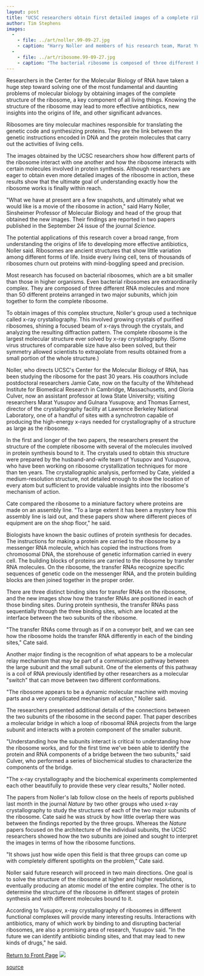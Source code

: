 ```yaml
---
layout: post
title: "UCSC researchers obtain first detailed images of a complete ribosome"
author: Tim Stephens
images:
  -
    - file: ../art/noller.99-09-27.jpg
    - caption: "Harry Noller and members of his research team, Marat Yusupov and Gulnara Yusupova, in their laboratory. Credit: UCSC Photography Services"
  -
    - file: ../art/ribosome.99-09-27.jpg
    - caption: "The bacterial ribosome is composed of three different RNA molecules and more than 50 different proteins arranged in two major subunits, which join together to form the complete ribosome. (More) Image: Center for Molecular Biology of RNA"
---
```


Researchers in the Center for the Molecular Biology of RNA have taken a huge step toward solving one of the most fundamental and daunting problems of molecular biology by obtaining images of the complete structure of the ribosome, a key component of all living things. Knowing the structure of the ribosome may lead to more effective antibiotics, new insights into the origins of life, and other significant advances.

  
Ribosomes are tiny molecular machines responsible for translating the genetic code and synthesizing proteins. They are the link between the genetic instructions encoded in DNA and the protein molecules that carry out the activities of living cells.  
  
The images obtained by the UCSC researchers show how different parts of the ribosome interact with one another and how the ribosome interacts with certain molecules involved in protein synthesis. Although researchers are eager to obtain even more detailed images of the ribosome in action, these results show that the ultimate goal of understanding exactly how the ribosome works is finally within reach.  
  
"What we have at present are a few snapshots, and ultimately what we would like is a movie of the ribosome in action," said Harry Noller, Sinsheimer Professor of Molecular Biology and head of the group that obtained the new images. Their findings are reported in two papers published in the September 24 issue of the journal _Science._  
  
The potential applications of this research cover a broad range, from understanding the origins of life to developing more effective antibiotics, Noller said. Ribosomes are ancient structures that show little variation among different forms of life. Inside every living cell, tens of thousands of ribosomes churn out proteins with mind-boggling speed and precision.   
  
Most research has focused on bacterial ribosomes, which are a bit smaller than those in higher organisms. Even bacterial ribosomes are extraordinarily complex. They are composed of three different RNA molecules and more than 50 different proteins arranged in two major subunits, which join together to form the complete ribosome.  
  
To obtain images of this complex structure, Noller's group used a technique called x-ray crystallography. This involved growing crystals of purified ribosomes, shining a focused beam of x-rays through the crystals, and analyzing the resulting diffraction pattern. The complete ribosome is the largest molecular structure ever solved by x-ray crystallography. (Some virus structures of comparable size have also been solved, but their symmetry allowed scientists to extrapolate from results obtained from a small portion of the whole structure.)  
  
Noller, who directs UCSC's Center for the Molecular Biology of RNA, has been studying the ribosome for the past 30 years. His coauthors include postdoctoral researchers Jamie Cate, now on the faculty of the Whitehead Institute for Biomedical Research in Cambridge, Massachusetts, and Gloria Culver, now an assistant professor at Iowa State University; visiting researchers Marat Yusupov and Gulnara Yusupova; and Thomas Earnest, director of the crystallography facility at Lawrence Berkeley National Laboratory, one of a handful of sites with a synchrotron capable of producing the high-energy x-rays needed for crystallography of a structure as large as the ribosome.  
  
In the first and longer of the two papers, the researchers present the structure of the complete ribosome with several of the molecules involved in protein synthesis bound to it. The crystals used to obtain this structure were prepared by the husband-and-wife team of Yusupov and Yusupova, who have been working on ribosome crystallization techniques for more than ten years. The crystallographic analysis, performed by Cate, yielded a medium-resolution structure, not detailed enough to show the location of every atom but sufficient to provide valuable insights into the ribosome's mechanism of action.   
  
Cate compared the ribosome to a miniature factory where proteins are made on an assembly line. "To a large extent it has been a mystery how this assembly line is laid out, and these papers show where different pieces of equipment are on the shop floor," he said.  
  
Biologists have known the basic outlines of protein synthesis for decades. The instructions for making a protein are carried to the ribosome by a messenger RNA molecule, which has copied the instructions from chromosomal DNA, the storehouse of genetic information carried in every cell. The building blocks of proteins are carried to the ribosome by transfer RNA molecules. On the ribosome, the transfer RNAs recognize specific sequences of genetic code on the messenger RNA, and the protein building blocks are then joined together in the proper order.  
  
There are three distinct binding sites for transfer RNAs on the ribosome, and the new images show how the transfer RNAs are positioned in each of those binding sites. During protein synthesis, the transfer RNAs pass sequentially through the three binding sites, which are located at the interface between the two subunits of the ribosome.   
  
"The transfer RNAs come through as if on a conveyor belt, and we can see how the ribosome holds the transfer RNA differently in each of the binding sites," Cate said.  
  
Another major finding is the recognition of what appears to be a molecular relay mechanism that may be part of a communication pathway between the large subunit and the small subunit. One of the elements of this pathway is a coil of RNA previously identified by other researchers as a molecular "switch" that can move between two different conformations.   
  
"The ribosome appears to be a dynamic molecular machine with moving parts and a very complicated mechanism of action," Noller said.  
  
The researchers presented additional details of the connections between the two subunits of the ribosome in the second paper. That paper describes a molecular bridge in which a loop of ribosomal RNA projects from the large subunit and interacts with a protein component of the smaller subunit.  
  
"Understanding how the subunits interact is critical to understanding how the ribosome works, and for the first time we've been able to identify the protein and RNA components of a bridge between the two subunits," said Culver, who performed a series of biochemical studies to characterize the components of the bridge.  
  
"The x-ray crystallography and the biochemical experiments complemented each other beautifully to provide these very clear results," Noller noted.  
  
The papers from Noller's lab follow close on the heels of reports published last month in the journal _Nature_ by two other groups who used x-ray crystallography to study the structures of each of the two major subunits of the ribosome. Cate said he was struck by how little overlap there was between the findings reported by the three groups. Whereas the _Nature_ papers focused on the architecture of the individual subunits, the UCSC researchers showed how the two subunits are joined and sought to interpret the images in terms of how the ribosome functions.  
  
"It shows just how wide open this field is that three groups can come up with completely different spotlights on the problem," Cate said.  
  
Noller said future research will proceed in two main directions. One goal is to solve the structure of the ribosome at higher and higher resolutions, eventually producing an atomic model of the entire complex. The other is to determine the structure of the ribosome in different stages of protein synthesis and with different molecules bound to it.   
  
According to Yusupov, x-ray crystallography of ribosomes in different functional complexes will provide many interesting results. Interactions with antibiotics, many of which work by binding to and disrupting bacterial ribosomes, are also a promising area of research, Yusupov said. "In the future we can identify antibiotic binding sites, and that may lead to new kinds of drugs," he said.

  
[Return to Front Page][1] ![ ][2]


[1]: ../../index.html
[2]: ../../images/trans.gif

[source](http://www1.ucsc.edu/currents/99-00/09-27/ribosome.html "Permalink to ribosome")
